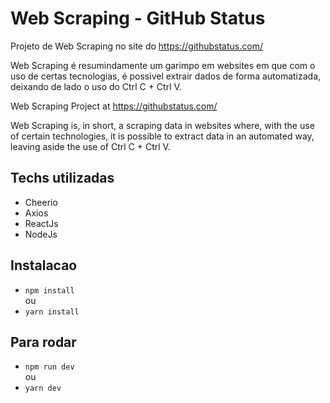 # Web Scraping - GitHub Status

Projeto de Web Scraping no site do https://githubstatus.com/

Web Scraping é resumindamente um garimpo em websites em que com o uso de certas tecnologias, é possivel extrair dados de forma automatizada, deixando de lado o uso do Ctrl C + Ctrl V.

Web Scraping Project at https://githubstatus.com/

Web Scraping is, in short, a scraping data in websites where, with the use of certain technologies, it is possible to extract data in an automated way, leaving aside the use of Ctrl C + Ctrl V.

## Techs utilizadas

- Cheerio
- Axios
- ReactJs
- NodeJs

## Instalacao

- `npm install`
 <br> ou <br>
- `yarn install`


## Para rodar

- `npm run dev`
<br> ou <br>
- `yarn dev`

